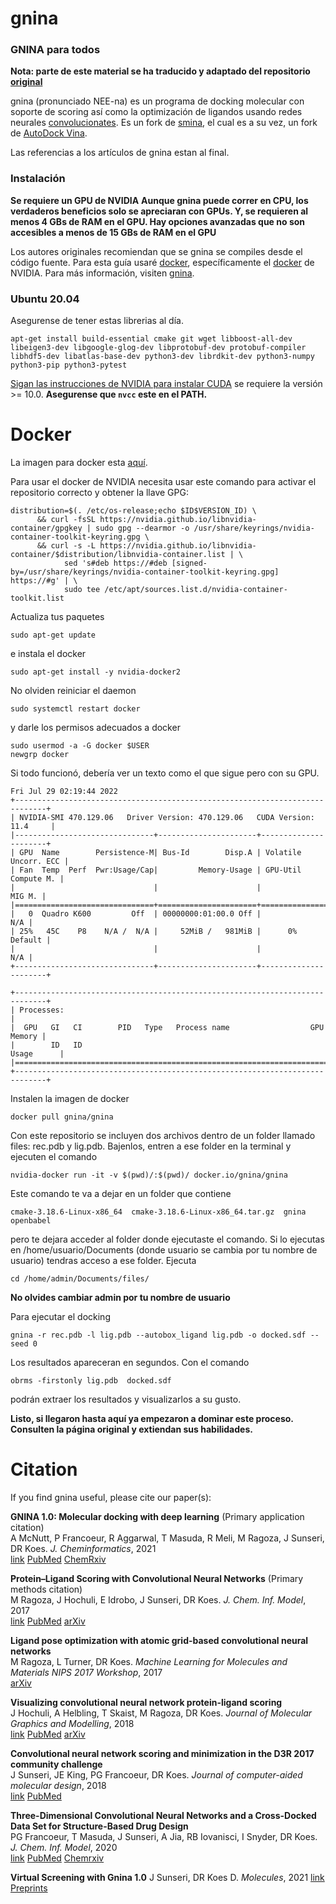 # gnina
### GNINA para todos
**Nota: parte de este material se ha traducido y adaptado del repositorio [original](https://github.com/gnina/gnina)**

gnina (pronunciado NEE-na) es un programa de docking molecular con soporte de scoring así como la optimización de ligandos usando redes neurales [convolucionates](https://es.wikipedia.org/wiki/Red_neuronal_convolucional). Es un fork de [smina](https://github.com/mwojcikowski/smina), el cual es a su vez, un fork de [AutoDock Vina](https://github.com/ccsb-scripps/AutoDock-Vina).

Las referencias a los artículos de gnina estan al final.

### Instalación
**Se requiere un GPU de NVIDIA**
**Aunque gnina puede correr en CPU, los verdaderos beneficios solo se apreciaran con GPUs. Y, se requieren al menos 4 GBs de RAM en el GPU. Hay opciones avanzadas que no son accesibles a menos de 15 GBs de RAM en el GPU**

Los autores originales recomiendan que se gnina se compiles desde el código fuente. Para esta guía usaré [docker](https://docs.docker.com/get-started/), específicamente el [docker](https://docs.nvidia.com/datacenter/cloud-native/container-toolkit/install-guide.html) de NVIDIA. Para más información, visiten [gnina](https://github.com/gnina/gnina).

### Ubuntu 20.04
Asegurense de tener estas librerias al día.

```
apt-get install build-essential cmake git wget libboost-all-dev libeigen3-dev libgoogle-glog-dev libprotobuf-dev protobuf-compiler libhdf5-dev libatlas-base-dev python3-dev librdkit-dev python3-numpy python3-pip python3-pytest
```

[Sigan las instrucciones de NVIDIA para instalar CUDA](http://docs.nvidia.com/cuda/cuda-installation-guide-linux/#axzz4TWipdwX1) se requiere la versión >= 10.0. **Asegurense que `nvcc` este en el PATH.**

Docker
======

La imagen para docker esta [aquí](https://hub.docker.com/u/gnina).

Para usar el docker de NVIDIA necesita usar este comando para activar el repositorio correcto y obtener la llave GPG:

```
distribution=$(. /etc/os-release;echo $ID$VERSION_ID) \
      && curl -fsSL https://nvidia.github.io/libnvidia-container/gpgkey | sudo gpg --dearmor -o /usr/share/keyrings/nvidia-container-toolkit-keyring.gpg \
      && curl -s -L https://nvidia.github.io/libnvidia-container/$distribution/libnvidia-container.list | \
            sed 's#deb https://#deb [signed-by=/usr/share/keyrings/nvidia-container-toolkit-keyring.gpg] https://#g' | \
            sudo tee /etc/apt/sources.list.d/nvidia-container-toolkit.list
```
Actualiza tus paquetes
```
sudo apt-get update
```
e instala el docker
```
sudo apt-get install -y nvidia-docker2
```
No olviden reiniciar el daemon
```
sudo systemctl restart docker
```
y darle los permisos adecuados a docker
```
sudo usermod -a -G docker $USER
newgrp docker
```
Si todo funcionó, debería ver un texto como el que sigue pero con su GPU.

```
Fri Jul 29 02:19:44 2022
+-----------------------------------------------------------------------------+
| NVIDIA-SMI 470.129.06   Driver Version: 470.129.06   CUDA Version: 11.4     |
|-------------------------------+----------------------+----------------------+
| GPU  Name        Persistence-M| Bus-Id        Disp.A | Volatile Uncorr. ECC |
| Fan  Temp  Perf  Pwr:Usage/Cap|         Memory-Usage | GPU-Util  Compute M. |
|                               |                      |               MIG M. |
|===============================+======================+======================|
|   0  Quadro K600         Off  | 00000000:01:00.0 Off |                  N/A |
| 25%   45C    P8    N/A /  N/A |     52MiB /   981MiB |      0%      Default |
|                               |                      |                  N/A |
+-------------------------------+----------------------+----------------------+

+-----------------------------------------------------------------------------+
| Processes:                                                                  |
|  GPU   GI   CI        PID   Type   Process name                  GPU Memory |
|        ID   ID                                                   Usage      |
|=============================================================================|
+-----------------------------------------------------------------------------+
```

Instalen la imagen de docker
```
docker pull gnina/gnina
```
Con este repositorio se incluyen dos archivos dentro de un folder llamado files: rec.pdb y lig.pdb. Bajenlos, entren a ese folder en la terminal y ejecuten el comando 
```
nvidia-docker run -it -v $(pwd)/:$(pwd)/ docker.io/gnina/gnina
```
Este comando te va a dejar en un folder que contiene

```
cmake-3.18.6-Linux-x86_64  cmake-3.18.6-Linux-x86_64.tar.gz  gnina  openbabel
```
pero te dejara acceder al folder donde ejecutaste el comando. Si lo ejecutas en /home/usuario/Documents (donde usuario se cambia por tu nombre de usuario) tendras acceso a ese folder. Ejecuta 
```
cd /home/admin/Documents/files/
```
**No olvides cambiar admin por tu nombre de usuario**

Para ejecutar el docking
```
gnina -r rec.pdb -l lig.pdb --autobox_ligand lig.pdb -o docked.sdf --seed 0
```
Los resultados apareceran en segundos. Con el comando
```
obrms -firstonly lig.pdb  docked.sdf
```
podrán extraer los resultados y visualizarlos a su gusto. 

**Listo, si llegaron hasta aquí ya empezaron a dominar este proceso. Consulten la página original y extiendan sus habilidades.**

Citation
========
If you find gnina useful, please cite our paper(s):  

**GNINA 1.0: Molecular docking with deep learning** (Primary application citation)  
A McNutt, P Francoeur, R Aggarwal, T Masuda, R Meli, M Ragoza, J Sunseri, DR Koes. *J. Cheminformatics*, 2021  
[link](https://jcheminf.biomedcentral.com/articles/10.1186/s13321-021-00522-2) [PubMed](https://www.ncbi.nlm.nih.gov/pmc/articles/PMC8191141/) [ChemRxiv](https://chemrxiv.org/articles/preprint/GNINA_1_0_Molecular_Docking_with_Deep_Learning/13578140)

**Protein–Ligand Scoring with Convolutional Neural Networks**  (Primary methods citation)  
M Ragoza, J Hochuli, E Idrobo, J Sunseri, DR Koes. *J. Chem. Inf. Model*, 2017  
[link](http://pubs.acs.org/doi/full/10.1021/acs.jcim.6b00740) [PubMed](https://www.ncbi.nlm.nih.gov/pmc/articles/PMC5479431/) [arXiv](https://arxiv.org/abs/1612.02751)  

**Ligand pose optimization with atomic grid-based convolutional neural networks**  
M Ragoza, L Turner, DR Koes. *Machine Learning for Molecules and Materials NIPS 2017 Workshop*, 2017  
[arXiv](https://arxiv.org/abs/1710.07400)  

**Visualizing convolutional neural network protein-ligand scoring**  
J Hochuli, A Helbling, T Skaist, M Ragoza, DR Koes.  *Journal of Molecular Graphics and Modelling*, 2018  
[link](https://www.sciencedirect.com/science/article/pii/S1093326318301670) [PubMed](https://www.ncbi.nlm.nih.gov/pmc/articles/PMC6343664/) [arXiv](https://arxiv.org/abs/1803.02398)

**Convolutional neural network scoring and minimization in the D3R 2017 community challenge**  
J Sunseri, JE King, PG Francoeur, DR Koes.  *Journal of computer-aided molecular design*, 2018  
[link](https://link.springer.com/article/10.1007/s10822-018-0133-y) [PubMed](https://www.ncbi.nlm.nih.gov/pubmed/29992528)

**Three-Dimensional Convolutional Neural Networks and a Cross-Docked Data Set for Structure-Based Drug Design**  
PG Francoeur, T Masuda, J Sunseri, A Jia, RB Iovanisci, I Snyder, DR Koes. *J. Chem. Inf. Model*, 2020  
[link](https://pubs.acs.org/doi/abs/10.1021/acs.jcim.0c00411) [PubMed](https://pubmed.ncbi.nlm.nih.gov/32865404/) [Chemrxiv](https://chemrxiv.org/articles/preprint/3D_Convolutional_Neural_Networks_and_a_CrossDocked_Dataset_for_Structure-Based_Drug_Design/11833323/1)

**Virtual Screening with Gnina 1.0**
J Sunseri, DR Koes D. *Molecules*, 2021
[link](https://www.mdpi.com/1420-3049/26/23/7369) [Preprints](https://www.preprints.org/manuscript/202111.0329/v1)

